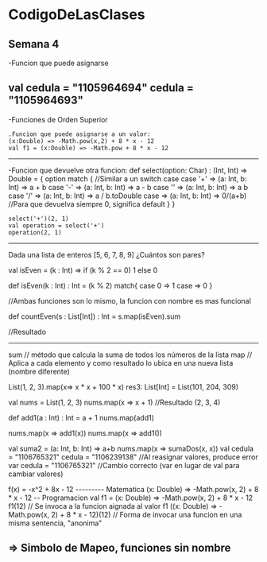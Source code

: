 # CodigoDeLasClases
Semana 4
----------------------------------------------------------------------
-Funcion que puede asignarse

val cedula = "1105964694"
cedula = "1105964693"
----------------------------------------------------------------------
-Funciones de Orden Superior

    .Funcion que puede asignarse a un valor:
    (x:Double) => -Math.pow(x,2) + 8 * x - 12
    val f1 = (x:Double) => -Math.pow + 8 * x - 12

-----------------------------------------------------------------------
-Funcion que devuelve otra funcion:
    def select(option: Char) : (Int, Int) => Double = {
        option match {   //Similar a un switch case
            case '+' => (a: Int, b: Int) => a + b
            case '-' => (a: Int, b: Int) => a - b
            case '' => (a: Int, b: Int) => a b
            case '/' => (a: Int, b: Int) => a / b.toDouble
            case  => (a: Int, b: Int) => 0/(a+b) //Para que devuelva siempre 0,  significa default
        }
    }

    select('+')(2, 1)
    val operation = select('+')
    operation(2, 1)

-------------------------------------------------------------------------------------------------------
Dada una lista de enteros [5, 6, 7, 8, 9] ¿Cuántos son pares?

val isEven = (k : Int) => if (k % 2 == 0) 1 else 0

def isEven(k : Int) : Int = (k % 2) match{
    case 0 => 1
    case  => 0
}

//Ambas funciones son lo mismo, la funcion con nombre es mas funcional

def countEven(s : List[Int]) : Int = s.map(isEven).sum

//Resultado

-------------------------------------------------------------------------------------------------------

sum // método que calcula la suma de todos los números de la lista
map // Aplica a cada elemento y como resultado lo ubica en una nueva lista (nombre diferente)

List(1, 2, 3).map(x=> x * x + 100 * x)
res3: List[Int] = List(101, 204, 309)

val nums = List(1, 2, 3)
nums.map(x => x + 1) //Resultado (2, 3, 4)

def add1(a : Int) : Int = a + 1
nums.map(add1)

nums.map(x => add1(x))
nums.map(x => add1())

val suma2 = (a: Int, b: Int) => a+b
nums.map(x => sumaDos(x, x))
val cedula = "1106765321"
cedula = "1106239138" //Al reasignar valores, produce error
var cedula = "1106765321" //Cambio correcto (var en lugar de val para cambiar valores)

f(x) = -x^2 + 8x - 12                        --------- Matematica
(x: Double) => -Math.pow(x, 2) + 8 * x - 12          -- Programacion
val f1 = (x: Double) => -Math.pow(x, 2) + 8 * x - 12 
f1(12)                             // Se invoca a la funcion aignada al valor f1
((x: Double) => -Math.pow(x, 2) + 8 * x - 12)(12)      // Forma de invocar una funcion en una misma sentencia, "anonima" 

=> Simbolo de Mapeo, funciones sin nombre
-------------------------------------------------------------------------------------------------------

